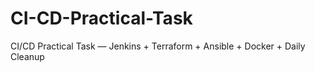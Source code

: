# CI-CD-Practical-Task
CI/CD Practical Task — Jenkins + Terraform +  Ansible + Docker + Daily Cleanup
